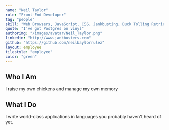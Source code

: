 ```yaml
---
name: "Neil Taylor"
role: "Front-End Developer"
tag: "people"
skill: "Web Browsers, JavaScript, CSS, Jankbusting, Duck Tolling Retrievers"
quote: "I've got Postgres on vinyl"
authorimg: "/images/avatar/Neil_Taylor.png"
linkedin: "http://www.jankbusters.com"
github: "https://github.com/neilbaylorrulez"
layout: employee
tilestyle: "employee"
color: "green"
---
```


## Who I Am
I raise my own chickens and manage my own memory

## What I Do
I write world-class applications in languages you probably haven't heard of yet.
